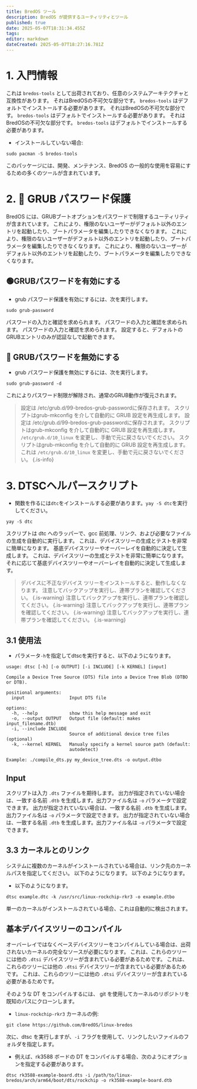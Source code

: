 ```yaml
---
title: BredOS ツール
description: BredOS が提供するユーティリティとツール
published: true
date: 2025-05-07T18:31:34.455Z
tags:
editor: markdown
dateCreated: 2025-05-07T18:27:16.781Z
---
```


# 1. 入門情報

これは `bredos-tools` として出荷されており、任意のシステムアーキテクチャと互換性があります。
それはBredOSの不可欠な部分です。 `bredos-tools` はデフォルトでインストールする必要があります。
それはBredOSの不可欠な部分です。 `bredos-tools` はデフォルトでインストールする必要があります。
それはBredOSの不可欠な部分です。 `bredos-tools` はデフォルトでインストールする必要があります。

- インストールしていない場合:

```
sudo pacman -S bredos-tools
```

このパッケージには、開発、メンテナンス、BredOS の一般的な使用を容易にするための多くのツールが含まれています。

# 2. 🔐 GRUB パスワード保護

BredOS には、GRUBブートオプションをパスワードで制限するユーティリティが含まれています。
これにより、権限のないユーザーがデフォルト以外のエントリを起動したり、ブートパラメータを編集したりできなくなります。
これにより、権限のないユーザーがデフォルト以外のエントリを起動したり、ブートパラメータを編集したりできなくなります。
これにより、権限のないユーザーがデフォルト以外のエントリを起動したり、ブートパラメータを編集したりできなくなります。

## 🟢GRUBパスワードを有効にする

- grub パスワード保護を有効にするには、次を実行します。

```
sudo grub-password
```

パスワードの入力と確認を求められます。
パスワードの入力と確認を求められます。
パスワードの入力と確認を求められます。
設定すると、デフォルトのGRUBエントリのみが認証なしで起動できます。

## 🔴 GRUBパスワードを無効にする

- grub パスワード保護を無効にするには、次を実行します。

```
sudo grub-password -d
```

これによりパスワード制限が解除され、通常のGRUB動作が復元されます。

> 設定は /etc/grub.d/99-bredos-grub-passwordに保存されます。
> スクリプトはgrub-mkconfig を介して自動的に GRUB 設定を再生成します。
> 設定は /etc/grub.d/99-bredos-grub-passwordに保存されます。
> スクリプトはgrub-mkconfig を介して自動的に GRUB 設定を再生成します。
> `/etc/grub.d/10_linux` を変更し、手動で元に戻さないでください。
> スクリプトはgrub-mkconfig を介して自動的に GRUB 設定を再生成します。
> これは `/etc/grub.d/10_linux` を変更し、手動で元に戻さないでください。
> {.is-info}

# 3. DTSCヘルパースクリプト

- 関数を作るには`dtc`をインストールする必要があります。`yay -S dtc`を実行してください。

```
yay -S dtc
```

スクリプトは dtc へのラッパーで、gcc 前処理、リンク、および必要なファイルの生成を自動的に実行します。
これは、デバイスツリーの生成とテストを非常に簡単になります。
基底デバイスツリーやオーバーレイを自動的に決定して生成します。
これは、デバイスツリーの生成とテストを非常に簡単になります。
それに応じて基底デバイスツリーやオーバーレイを自動的に決定して生成します。

> デバイスに不正なデバイス ツリーをインストールすると、動作しなくなります。
> 注意してバックアップを実行し、連帯プランを確認してください。
> {.is-warning}
> 注意してバックアップを実行し、連帯プランを確認してください。
> {.is-warning}
> 注意してバックアップを実行し、連帯プランを確認してください。
> {.is-warning}
> 注意してバックアップを実行し、連帯プランを確認してください。
> {.is-warning}

## 3.1 使用法

- パラメータ`-h`を指定してdtscを実行すると、以下のようになります。

```
usage: dtsc [-h] [-o OUTPUT] [-i INCLUDE] [-k KERNEL] [input]

Compile a Device Tree Source (DTS) file into a Device Tree Blob (DTBO or DTB).

positional arguments:
  input                 Input DTS file

options:
  -h, --help            show this help message and exit
  -o, --output OUTPUT   Output file (default: makes input_filename.dtb)
  -i, --include INCLUDE
                        Source of additional device tree files (optional)
  -k, --kernel KERNEL   Manualy specify a kernel source path (default:
                        autodetect)

Example: ./compile_dts.py my_device_tree.dts -o output.dtbo
```

## Input

スクリプトは入力 `.dts` ファイルを期待します。 出力が指定されていない場合は、一致する名前 `.dtb`
を生成します。出力ファイル名は `-o` パラメータで設定できます。 出力が指定されていない場合は、一致する名前 `.dtb`
を生成します。出力ファイル名は `-o` パラメータで設定できます。 出力が指定されていない場合は、一致する名前 `.dtb`
を生成します。出力ファイル名は `-o` パラメータで設定できます。

## 3.3 カーネルとのリンク

システムに複数のカーネルがインストールされている場合は、リンク先のカーネルパスを指定してください。
以下のようになります。
以下のようになります。

- 以下のようになります。

```
dtsc example.dtc -k /usr/src/linux-rockchip-rkr3 -o example.dtbo
```

単一のカーネルがインストールされている場合、これは自動的に検出されます。

## 基本デバイスツリーのコンパイル

オーバーレイではなくベースデバイスツリーをコンパイルしている場合は、出荷されないカーネルの完全なソースが必要になります。
これは、これらのツリーには他の `.dtsi` デバイスツリーが含まれている必要があるためです。
これは、これらのツリーには他の `.dtsi` デバイスツリーが含まれている必要があるためです。
これは、これらのツリーには他の `.dtsi` デバイスツリーが含まれている必要があるためです。

そのような DT をコンパイルするには、 git を使用してカーネルのリポジトリを既知のパスにクローンします。

- `linux-rockchip-rkr3` カーネルの例:

```
git clone https://github.com/BredOS/linux-bredos
```

次に、dtsc を実行しますが、`-i` フラグを使用して、リンクしたいファイルのフォルダを指定します。

- 例えば、rk3588 ボードの DT をコンパイルする場合、次のようにオプションを指定する必要があります。

```
dtsc rk3588-example-board.dts -i /path/to/linux-bredos/arch/arm64/boot/dts/rockchip -o rk3588-example-board.dtb
```